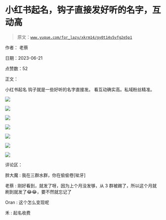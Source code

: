 # 小红书起名，钩子直接发好听的名字，互动高

> 原文：[`www.yuque.com/for_lazy/xkrm14/gy0t14v5vfg2e5p1`](https://www.yuque.com/for_lazy/xkrm14/gy0t14v5vfg2e5p1)

作者： 老蔡

日期：2023-06-21

点赞数：52

正文：

小红书起名 钩子就是一些好听的名字直接发。 看互动确实高。私域粉丝精准。

![](img/678064c147df9c24bf97d2a92757d3d1.png)

![](img/2cc5ee80dda14324079ce75adbc68f74.png)

![](img/b03effc533db4990249e375ef9915143.png)

![](img/2703adec95771c54edf59b25a0881be9.png)

![](img/6e8923fe01e07a02df6a8b9b9b03bede.png)

![](img/066b0642e3c3d10eea4c4b09461a3fa9.png)

![](img/49d025631d508d2a2f4bb82d6a804a8f.png)

评论区：

胖大魔 : 我在三群水群，你在偷偷卷[呲牙]

老蔡 : 刚好看到，就发了呀，因为上个月没发够，从 3 群被踢了，所以这个月就刷到就发了😂😂，要不然就忘记了

Oran : 这个怎么变现呢

禾 : 起名收费


